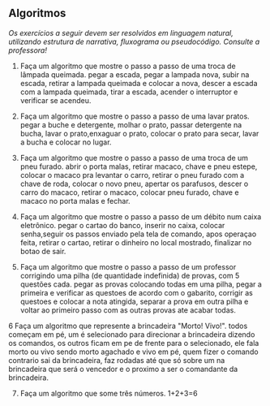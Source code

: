 ## Algoritmos

_Os exercícios a seguir devem ser resolvidos em linguagem natural, utilizando estrutura de narrativa, fluxograma ou pseudocódigo. Consulte a professora!_

1. Faça um algoritmo que mostre o passo a passo de uma troca de lâmpada queimada.
pegar a escada, pegar a lampada nova, subir na escada, retirar a lampada queimada e colocar a nova, descer a escada com a lampada queimada, tirar a escada, acender o interruptor e verificar se acendeu.

2. Faça um algoritmo que mostre o passo a passo de uma lavar pratos.
pegar a buche e detergente, molhar o prato, passar detergente na bucha, lavar o prato,enxaguar o prato, colocar o prato para secar, lavar a bucha e colocar no lugar.

3. Faça um algoritmo que mostre o passo a passo de uma troca de um pneu furado.
abrir o porta malas, retirar macaco, chave e pneu estepe, colocar o macaco pra levantar o carro, retirar o pneu furado com a chave de roda, colocar o novo pneu, apertar os parafusos, descer o carro do macaco, retirar o macaco, colocar pneu furado, chave e macaco no porta malas e fechar.

4. Faça um algoritmo que mostre o passo a passo de um débito num caixa eletrônico.
pegar o cartao do banco, inserir no caixa, colocar senha,seguir os passos enviado pela tela de comando, apos operaçao feita, retirar o cartao, retirar o dinheiro no local mostrado, finalizar no botao de sair.

5. Faça um algoritmo que mostre o passo a passo de um professor corrigindo uma pilha (de quantidade indefinida) de provas, com 5 questões cada.
pegar as provas colocando todas em uma pilha, pegar a primeira e verificar as questoes de acordo com o gabarito, corrigir as questoes e colocar a nota atingida, separar a prova em outra pilha e voltar ao primeiro passo com as outras provas ate acabar todas.

6 Faça um algoritmo que represente a brincadeira "Morto! Vivo!".
todos começam em pé, um é selecionado para direcionar a brincadeira dizendo os comandos, os outros ficam em pe de frente para o selecionado, ele fala morto ou vivo sendo morto agachado e vivo em pé, quem fizer o comando contrario sai da brincadeira, faz rodadas até que só sobre um na brincadeira que será o vencedor e o proximo a ser o comandante da brincadeira.

7. Faça um algoritmo que some três números.
1+2+3=6
